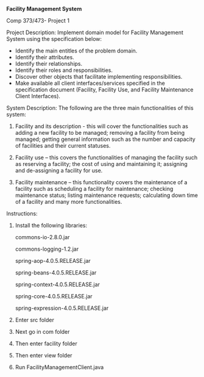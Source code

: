 **Facility Management System**

Comp 373/473- Project 1

Project Description: Implement domain model for Facility Management System using the specification below:

- Identify the main entitles of the problem domain.
- Identify their attributes.
- Identify their relationships.
- Identify their roles and responsibilities.
- Discover other objects that facilitate implementing responsibilities.
- Make available all client interfaces/services specified in the specification document (Facility, Facility Use, and Facility Maintenance Client Interfaces).

System Description:
The following are the three main functionalities of this system:
1. Facility and its description - this will cover the functionalities such as adding a new facility to
be managed; removing a facility from being managed; getting general information such as
the number and capacity of facilities and their current statuses.

2. Facility use – this covers the functionalities of managing the facility such as reserving a
facility; the cost of using and maintaining it; assigning and de-assigning a facility for use.

3. Facility maintenance – this functionality covers the maintenance of a facility such as
scheduling a facility for maintenance; checking maintenance status; listing maintenance
requests; calculating down time of a facility and many more functionalities. 

Instructions:
1. Install the following libraries:
   
   commons-io-2.8.0.jar
   
   commons-logging-1.2.jar
   
   spring-aop-4.0.5.RELEASE.jar
   
   spring-beans-4.0.5.RELEASE.jar
   
   spring-context-4.0.5.RELEASE.jar
   
   spring-core-4.0.5.RELEASE.jar
   
   spring-expression-4.0.5.RELEASE.jar
   
2. Enter src folder
3. Next go in com folder
4. Then enter facility folder
5. Then enter view folder
6. Run FacilityManagementClient.java 
